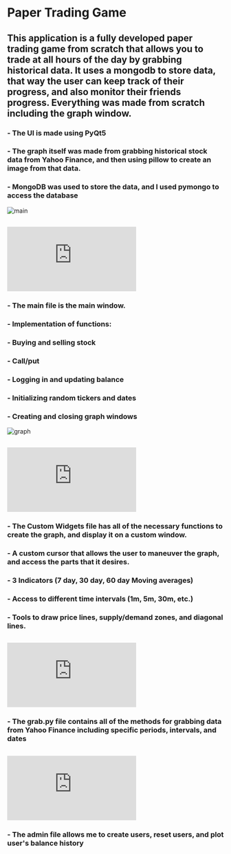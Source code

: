 # Paper Trading Game
## This application is a fully developed paper trading game from scratch that allows you to trade at all hours of the day by grabbing historical data. It uses a mongodb to store data, that way the user can keep track of their progress, and also monitor their friends progress. Everything was made from scratch including the graph window.
###   - The UI is made using PyQt5
###   - The graph itself was made from grabbing historical stock data from Yahoo Finance, and then using pillow to create an image from that data.
###   - MongoDB was used to store the data, and I used pymongo to access the database

![main](https://github.com/Caleb2580/Paper-Trading-Game/blob/main/noInd.png)
## ![main.py](https://github.com/Caleb2580/Paper-Trading-Game/blob/main/main.py)
###   - The main file is the main window.
###   - Implementation of functions:
###       - Buying and selling stock
###       - Call/put
###       - Logging in and updating balance
###       - Initializing random tickers and dates
###       - Creating and closing graph windows

![graph](https://github.com/Caleb2580/Paper-Trading-Game/blob/main/graph.png)
## ![CustomWidgets.py](https://github.com/Caleb2580/Paper-Trading-Game/blob/main/CustomWidgets.py)
###   - The Custom Widgets file has all of the necessary functions to create the graph, and display it on a custom window.
###   - A custom cursor that allows the user to maneuver the graph, and access the parts that it desires.
###   - 3 Indicators (7 day, 30 day, 60 day Moving averages)
###   - Access to different time intervals (1m, 5m, 30m, etc.)
###   - Tools to draw price lines, supply/demand zones, and diagonal lines.
## ![grab.py](https://github.com/Caleb2580/Paper-Trading-Game/blob/main/grab.py)
###   - The grab.py file contains all of the methods for grabbing data from Yahoo Finance including specific periods, intervals, and dates
## ![admin.py](https://github.com/Caleb2580/Paper-Trading-Game/blob/main/admin.py)
###   - The admin file allows me to create users, reset users, and plot user's balance history
